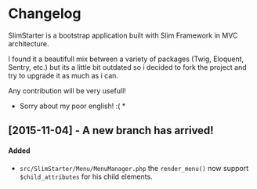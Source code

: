 Changelog
=========

SlimStarter is a bootstrap application built with Slim Framework in MVC architecture.

I found it a beautifull mix between a variety of packages (Twig, Eloquent, Sentry, etc.)
but its a little bit outdated so i decided to fork the project and try to upgrade it as much as i can.

Any contribution will be very usefull!

* Sorry about my poor english! :( *


## [2015-11-04] - A new branch has arrived!
#### Added
-  `src/SlimStarter/Menu/MenuManager.php` the `render_menu()` now support `$child_attributes` for his child elements.

